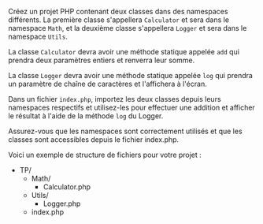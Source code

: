
Créez un projet PHP contenant deux classes dans des namespaces différents. La première classe s'appellera `Calculator` et sera dans le namespace `Math`, et la deuxième classe s'appellera `Logger` et sera dans le namespace `Utils`.

La classe `Calculator` devra avoir une méthode statique appelée `add` qui prendra deux paramètres entiers et renverra leur somme.

La classe `Logger` devra avoir une méthode statique appelée `log` qui prendra un paramètre de chaîne de caractères et l'affichera à l'écran.

Dans un fichier `index.php`, importez les deux classes depuis leurs namespaces respectifs et utilisez-les pour effectuer une addition et afficher le résultat à l'aide de la méthode `log` du Logger.

Assurez-vous que les namespaces sont correctement utilisés et que les classes sont accessibles depuis le fichier index.php.

Voici un exemple de structure de fichiers pour votre projet :
- TP/
  - Math/
    - Calculator.php
  - Utils/
    - Logger.php
  - index.php
